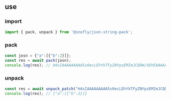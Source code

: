 ## use

### import
```js
import { pack, unpack } from '@snofly/json-string-pack';
```

### pack
```js
const josn = {"a":[{"b":2}]};
const res = await pack(josn);
console.log(res); // H4sIAAAAAAAAA5s0ecLEhYkTFyZNYpzEMImJCQDW/XDhEAAAAA==
```

### unpack
```js
const res = await unpack_patch("H4sIAAAAAAAAA5s0ecLEhYkTFyZNYpzEMImJCQDW/XDhEAAAAA==");
console.log(res); // {"a":[{"b":2}]}
```
